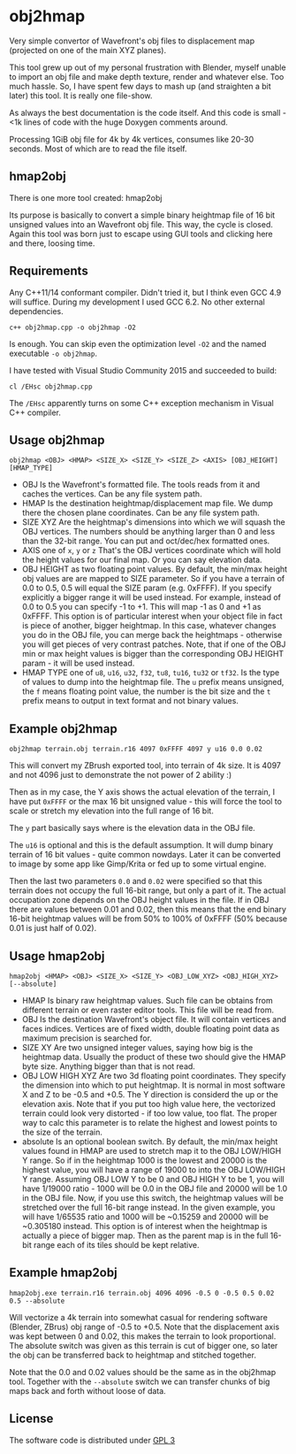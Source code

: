 # obj2hmap

Very simple convertor of Wavefront's obj files to displacement map (projected on one of the main 
XYZ planes).

This tool grew up out of my personal frustration with Blender, myself unable to import an obj file
and make depth texture, render and whatever else. Too much hassle. So, I have spent few days to
mash up (and straighten a bit later) this tool. It is really one file-show.

As always the best documentation is the code itself. And this code is small - <1k lines of code with
the huge Doxygen comments around.

Processing 1GiB obj file for 4k by 4k vertices, consumes like 20-30 seconds. Most of which are to
read the file itself.

## hmap2obj

There is one more tool created: hmap2obj

Its purpose is basically to convert a simple binary heightmap file of 16 bit unsigned values into an
Wavefront obj file. This way, the cycle is closed. Again this tool was born just to escape using 
GUI tools and clicking here and there, loosing time.

## Requirements

Any C++11/14 conformant compiler. Didn't tried it, but I think even GCC 4.9 will suffice. During my
development I used GCC 6.2. No other external dependencies.

```
c++ obj2hmap.cpp -o obj2hmap -O2
```

Is enough. You can skip even the optimization level `-O2` and the named executable `-o obj2hmap`.

I have tested with Visual Studio Community 2015 and succeeded to build:

```
cl /EHsc obj2hmap.cpp
```

The `/EHsc` apparently turns on some C++ exception mechanism in Visual C++ compiler.

## Usage obj2hmap

```
obj2hmap <OBJ> <HMAP> <SIZE_X> <SIZE_Y> <SIZE_Z> <AXIS> [OBJ_HEIGHT] [HMAP_TYPE]
```

* OBJ 
  Is the Wavefront's formatted file. The tools reads from it and caches the vertices. Can be any
  file system path.
* HMAP 
  Is the destination heightmap/displacement map file. We dump there the chosen plane coordinates.
  Can be any file system path.
* SIZE XYZ 
  Are the heightmap's dimensions into which we will squash the OBJ vertices. The numbers should be
  anything larger than 0 and less than the 32-bit range. You can put and oct/dec/hex formatted ones.
* AXIS one of `x`, `y` or `z` 
  That's the OBJ vertices coordinate which will hold the height values for our final map. Or you can
  say elevation data.
* OBJ HEIGHT as two floating point values. 
  By default, the min/max height obj values are are mapped to SIZE parameter. So if you have a
  terrain of 0.0 to 0.5, 0.5 will equal the SIZE param (e.g. 0xFFFF). If you specify explicitly a
  bigger range it will be used instead. For example, instead of 0.0 to 0.5 you can specify -1 to +1.
  This will map -1 as 0 and +1 as 0xFFFF. This option is of particular interest when your object
  file in fact is piece of another, bigger heightmap. In this case, whatever changes you do in the
  OBJ file, you can merge back the heightmaps - otherwise you will get pieces of very contrast 
  patches. Note, that if one of the OBJ min or max height values is bigger than the corresponding
  OBJ HEIGHT param - it will be used instead.
* HMAP TYPE one of `u8`, `u16`, `u32`, `f32`, `tu8`, `tu16`, `tu32` or `tf32`.
  Is the type of values to dump into the heightmap file. The `u` prefix means unsigned, the `f`
  means floating point value, the number is the bit size and the `t` prefix means to output in text
  format and not binary values.

## Example obj2hmap

```
obj2hmap terrain.obj terrain.r16 4097 0xFFFF 4097 y u16 0.0 0.02
```

This will convert my ZBrush exported tool, into terrain of 4k size. It is 4097 and not 4096 just to
demonstrate the not power of 2 ability :)

Then as in my case, the Y axis shows the actual elevation of the terrain, I have put `0xFFFF` or the
max 16 bit unsigned value - this will force the tool to scale or stretch my elevation into the full
range of 16 bit.

The `y` part basically says where is the elevation data in the OBJ file.

The `u16` is optional and this is the default assumption. It will dump binary terrain of 16 bit
values - quite common nowdays. Later it can be converted to image by some app like Gimp/Krita or fed
up to some virtual engine.

Then the last two parameters `0.0` and `0.02` were specified so that this terrain does not occupy
the full 16-bit range, but only a part of it. The actual occupation zone depends on the OBJ height
values in the file. If in OBJ there are values between 0.01 and 0.02, then this means that the end
binary 16-bit heightmap values will be from 50% to 100% of 0xFFFF (50% because 0.01 is just half
of 0.02).

## Usage hmap2obj

```
hmap2obj <HMAP> <OBJ> <SIZE_X> <SIZE_Y> <OBJ_LOW_XYZ> <OBJ_HIGH_XYZ> [--absolute]
```

* HMAP 
  Is binary raw heightmap values. Such file can be obtains from different terrain or even raster
  editor tools. This file will be read from.
* OBJ 
  Is the destination Wavefront's object file. It will contain vertices and faces indices. Vertices
  are of fixed width, double floating point data as maximum precision is searched for.
* SIZE XY 
  Are two unsigned integer values, saying how big is the heightmap data. Usually the product of
  these two should give the HMAP byte size. Anything bigger than that is not read.
* OBJ LOW HIGH XYZ 
  Are two 3d floating point coordinates. They specify the dimension into which to put heightmap. It
  is normal in most software X and Z to be -0.5 and +0.5. The Y direction is considerd the up or the
  elevation axis. Note that if you put too high value here, the vectorized terrain could look very
  distorted - if too low value, too flat. The proper way to calc this parameter is to relate the
  highest and lowest points to the size of the terrain.
* absolute
  Is an optional boolean switch. By default, the min/max height values found in HMAP are used to
  stretch map it to the OBJ LOW/HIGH Y range. So if in the heightmap 1000 is the lowest and 20000 is
  the highest value, you will have a range of 19000 to into the OBJ LOW/HIGH Y range. Assuming OBJ
  LOW Y to be 0 and OBJ HIGH Y to be 1, you will have 1/19000 ratio - 1000 will be 0.0 in the OBJ
  file and 20000 will be 1.0 in the OBJ file. Now, if you use this switch, the heightmap values will
  be stretched over the full 16-bit range instead. In the given example, you will have 1/65535 ratio
  and 1000 will be ~0.15259 and 20000 will be ~0.305180 instead. This option is of interest when the
  heightmap is actually a piece of bigger map. Then as the parent map is in the full 16-bit range
  each of its tiles should be kept relative.

## Example hmap2obj

```
hmap2obj.exe terrain.r16 terrain.obj 4096 4096 -0.5 0 -0.5 0.5 0.02 0.5 --absolute
```

Will vectorize a 4k terrain into somewhat casual for rendering software (Blender, ZBrus) obj range
of -0.5 to +0.5. Note that the displacement axis was kept between 0 and 0.02, this makes the terrain
to look proportional. The absolute switch was given as this terrain is cut of bigger one, so later
the obj can be transferred back to heightmap and stitched together.

Note that the 0.0 and 0.02 values should be the same as in the obj2hmap tool. Together with the 
`--absolute` switch we can transfer chunks of big maps back and forth without loose of data.

## License

The software code is distributed under [GPL 3](https://www.gnu.org/licenses/gpl-3.0)

